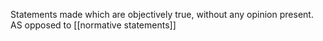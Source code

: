 Statements made which are objectively true, without any opinion present. AS opposed to [[normative statements]]